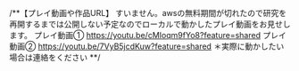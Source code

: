 /**【プレイ動画や作品URL】
すいません。awsの無料期間が切れたので研究を再開するまでは公開しない予定なのでローカルで動かしたプレイ動画をお見せします。
プレイ動画①
https://youtu.be/cMIoqm9fYo8?feature=shared
プレイ動画②
https://youtu.be/7VyB5jcdKuw?feature=shared
＊実際に動かしたい場合は連絡をください
**/
